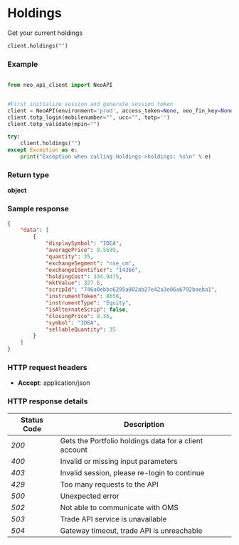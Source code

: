 # **Holdings**
Get your current holdings

```python
client.holdings("")
```

### Example

```python

from neo_api_client import NeoAPI


#First initialize session and generate session token
client = NeoAPI(environment='prod', access_token=None, neo_fin_key=None)
client.totp_login(mobilenumber="", ucc="", totp='')
client.totp_validate(mpin="")

try:
    client.holdings("")
except Exception as e:
    print("Exception when calling Holdings->holdings: %s\n" % e)
```

### Return type

**object**

### Sample response
```json
{
    "data": [
        {
            "displaySymbol": "IDEA",
            "averagePrice": 9.5699,
            "quantity": 35,
            "exchangeSegment": "nse_cm",
            "exchangeIdentifier": "14366",
            "holdingCost": 334.9475,
            "mktValue": 327.6,
            "scripId": "746a0ebbc6295a002ab27e42a3e06a6792baeba1",
            "instrumentToken": 8658,
            "instrumentType": "Equity",
            "isAlternateScrip": false,
            "closingPrice": 9.36,
            "symbol": "IDEA",
            "sellableQuantity": 35
        }
    ]
}

```

### HTTP request headers

 - **Accept**: application/json


### HTTP response details
| Status Code | Description                                           |
|-------------|-------------------------------------------------------|
| *200*       | Gets the Portfolio holdings data for a client account |
| *400*       | Invalid or missing input parameters                   |
| *403*       | Invalid session, please re-login to continue          |
| *429*       | Too many requests to the API                          |
| *500*       | Unexpected error                                      |
| *502*       | Not able to communicate with OMS                      |
| *503*       | Trade API service is unavailable                      |
| *504*       | Gateway timeout, trade API is unreachable             |
